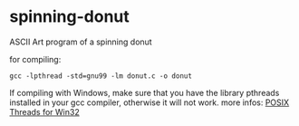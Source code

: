 # spinning-donut
ASCII Art program of a spinning donut

for compiling:
```
gcc -lpthread -std=gnu99 -lm donut.c -o donut
```
If compiling with Windows, make sure that you have the library pthreads installed in your gcc compiler, otherwise it will not work.
more infos: [POSIX Threads for Win32](https://www.sourceware.org/pthreads-win32/)
